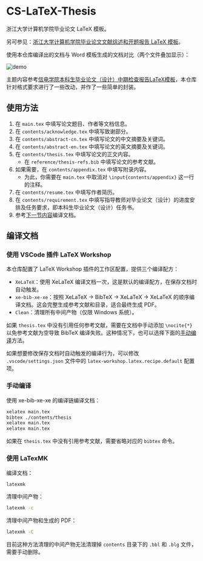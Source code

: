 # CS-LaTeX-Thesis

浙江大学计算机学院毕业论文 LaTeX 模板。

另可参见：[浙江大学计算机学院毕业论文文献综述和开题报告 LaTeX 模板](https://github.com/Klee1453/CS-LaTeX-MidTerm)。

使用本仓库编译出的文档与 Word 模板生成的文档对比（两个文件叠加显示）：

![demo](./images/demo.jpg)

主题内容参考[信电学院本科生毕业论文（设计）中期检查报告LaTeX模板](https://github.com/SuperbRa1n/ISEE_LaTeX_Mid-term)，本仓库针对格式要求进行了一些改动，并作了一些简单的封装。

## 使用方法

1. 在 `main.tex` 中填写论文题目、作者等文档信息。
2. 在 `contents/acknowledge.tex` 中填写致谢部分。
3. 在 `contents/abstract-cn.tex` 中填写论文的中文摘要及关键词。
4. 在 `contents/abstract-en.tex` 中填写论文的英文摘要及关键词。
5. 在 `contents/thesis.tex` 中填写论文的正文内容。
    - 在 `reference/thesis-refs.bib` 中填写论文的参考文献。
6. 如果需要，在 `contents/appendix.tex` 中填写附录内容。
    - 为此，你需要在 `main.tex` 中取消对 `\input{contents/appendix}` 这一行的注释。
7. 在 `contents/resume.tex` 中填写作者简历。
8. 在 `contents/requirement.tex` 中填写指导教师对毕业论文（设计）的进度安排及任务要求，即本科生毕业论文（设计）任务书。
9.  参考[下一节内容](#编译文档)编译文档。

## 编译文档

### 使用 VSCode 插件 LaTeX Workshop

本仓库配置了 LaTeX Workshop 插件的工作区配置，提供三个编译配方：

- `XeLaTeX`：使用 XeLaTeX 编译文档一次，这是默认的编译配方，在保存文档时自动触发。
- `xe-bib-xe-xe`：按照 XeLaTeX -> BibTeX -> XeLaTeX -> XeLaTeX 的顺序编译文档。这会完整生成参考文献和目录，适合最终生成 PDF。
- `Clean`：清理所有中间产物（仅限 Windows 系统）。

如果 `thesis.tex` 中没有引用任何参考文献，需要在文档中手动添加 `\nocite{*}` 以免参考文献为空导致 BibTeX 编译失败。这种情况下，也可以选择下面的[手动编译](#手动编译)方法。

如果想要修改保存文档时自动触发的编译行为，可以修改 `.vscode/settings.json` 文件中的 `latex-workshop.latex.recipe.default` 配置项。

### 手动编译

使用 xe-bib-xe-xe 的编译链编译文档：

```bash
xelatex main.tex
bibtex ./contents/thesis
xelatex main.tex
xelatex main.tex
```

如果在 `thesis.tex` 中没有引用参考文献，需要省略对应的 `bibtex` 命令。

### 使用 LaTexMK

编译文档：

```bash
latexmk
```

清理中间产物：

```bash
latexmk -c
```

清理中间产物和生成的 PDF：

```bash
latexmk -C
```

目前这种方法清理的中间产物无法清理掉 `contents` 目录下的 `.bbl` 和 `.blg` 文件，需要手动删除。
